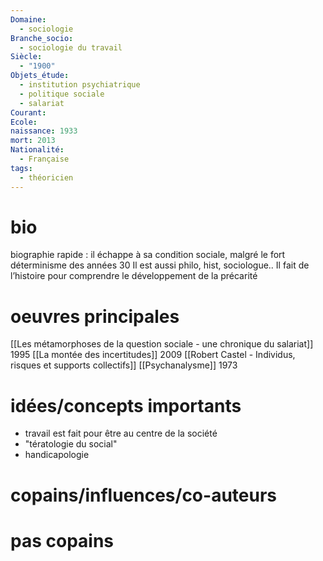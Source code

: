 ```yaml
---
Domaine:
  - sociologie
Branche_socio:
  - sociologie du travail
Siècle:
  - "1900"
Objets_étude:
  - institution psychiatrique
  - politique sociale
  - salariat
Courant: 
Ecole: 
naissance: 1933
mort: 2013
Nationalité:
  - Française
tags:
  - théoricien
---
```

# bio
biographie rapide : il échappe à sa condition sociale, malgré le fort déterminisme des années 30
Il est aussi philo, hist, sociologue.. Il fait de l’histoire pour comprendre le développement de la précarité
# oeuvres principales

[[Les métamorphoses de la question sociale - une chronique du salariat]] 1995
[[La montée des incertitudes]] 2009
[[Robert Castel - Individus, risques et supports collectifs]]
[[Psychanalysme]] 1973 
# idées/concepts importants
 - travail est fait pour être au centre de la société
 - "tératologie du social"
 - handicapologie

# copains/influences/co-auteurs

# pas copains